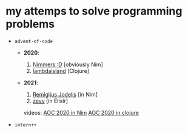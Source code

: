 # my attemps to solve programming problems

- `advent-of-code`
  - **2020**:
    1. [Nimmers :D](https://forum.nim-lang.org/t/7162) [obviously Nim]
    2. [lambdaisland](https://github.com/lambdaisland/aoc_2020/) [Clojure]

  - **2021**:
    1. [Remigijus Jodelis](https://github.com/remigijusj/aoc-2021/) [in Nim]
    2. [zevv](https://github.com/zevv/aoc2021/) [in Elixir]
    
    videos:
    [AOC 2020 in Nim](https://www.youtube.com/playlist?list=PL9Yd0XwsGAqzeDak6qtp6hQ4m7Qo_XA_4)
    [AOC 2020 in clojure](https://www.youtube.com/watch?v=b0a5siw85N4)
  
- `intern++` 